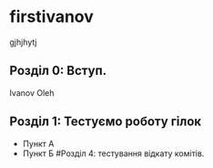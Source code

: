 # firstivanov
gjhjhytj
## Розділ 0: Вступ.
Ivanov Oleh
## Розділ 1: Тестуємо роботу гілок 
*   Пункт А
*   Пункт Б
#Розділ 4: тестування відкату комітів.
